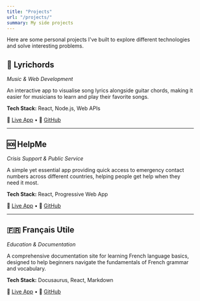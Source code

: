 ```yaml
---
title: "Projects"
url: "/projects/"
summary: My side projects
---
```


Here are some personal projects I've built to explore different technologies and solve interesting problems.

## 🎵 Lyrichords
*Music & Web Development*

An interactive app to visualise song lyrics alongside guitar chords, making it easier for musicians to learn and play their favorite songs.

**Tech Stack:** React, Node.js, Web APIs

🔗 [Live App](https://www.lyrichords.xyz/) • 📂 [GitHub](https://github.com/mariehmai/lyrichords)

---

## 🆘 HelpMe  
*Crisis Support & Public Service*

A simple yet essential app providing quick access to emergency contact numbers across different countries, helping people get help when they need it most.

**Tech Stack:** React, Progressive Web App

🔗 [Live App](https://crisishelp.netlify.app) • 📂 [GitHub](https://github.com/mariehmai/helpme)

---

## 🇫🇷 Français Utile
*Education & Documentation*

A comprehensive documentation site for learning French language basics, designed to help beginners navigate the fundamentals of French grammar and vocabulary.

**Tech Stack:** Docusaurus, React, Markdown

🔗 [Live App](https://francais-utile.vercel.app/) • 📂 [GitHub](https://github.com/mariehmai/fr-utile)